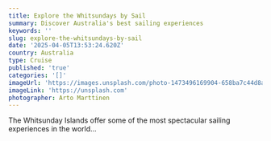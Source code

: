 ```yaml
---
title: Explore the Whitsundays by Sail
summary: Discover Australia's best sailing experiences
keywords: ''
slug: explore-the-whitsundays-by-sail
date: '2025-04-05T13:53:24.620Z'
country: Australia
type: Cruise
published: 'true'
categories: '[]'
imageUrl: 'https://images.unsplash.com/photo-1473496169904-658ba7c44d8a'
imageLink: 'https://unsplash.com'
photographer: Arto Marttinen
---
```








The Whitsunday Islands offer some of the most spectacular sailing experiences in the world...
